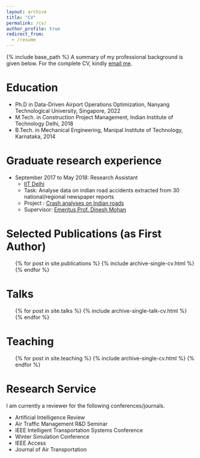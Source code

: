 ```yaml
---
layout: archive
title: "CV"
permalink: /cv/
author_profile: true
redirect_from:
  - /resume
---
```


{% include base_path %}
A summary of my professional background is given below. For the complete CV, kindly [email me](hasnain.ali@ntu.edu.sg).


Education
======
* Ph.D in Data-Driven Airport Operations Optimization, Nanyang Technological University, Singapore, 2022
* M.Tech. in Construction Project Management, Indian Institute of Technology Delhi, 2018
* B.Tech. in Mechanical Engineering, Manipal Institute of Technology, Karnataka, 2014


<!-- Industrial work experience
======
* October 2015 to June 2016: Senior Engineer
  * [L&T Construction](https://www.lntecc.com/)
  * Duties included: Management Information System
  * Project: Advanced Technological Vessel Project (for Indian Navy)

* June 2014 to September 2015: Graduate Engineer Trainee 
  * [L&T Construction](https://www.lntecc.com/)
  * Duties included: Quality Assurance/Quality Control
  * Project: [ITER](https://www.iter.org/), nuclear fusion research and engineering  -->

Graduate research experience
======
* September 2017 to May 2018: Research Assistant
  * [IIT Delhi](https://home.iitd.ac.in/)
  * Task: Analyse data on indian road accidents extracted from 30 national/regional newspaper reports 
  * Project : [Crash analyses on Indian roads](https://www.icorsi.org/)
  * Supervisor: [Emeritus Prof. Dinesh Mohan](https://mech.iitd.ac.in/content/dinesh-mohan)
 
<!-- Skills
======
* Skill 1
* Programming
  * Python: Expert
  * Sub-skill 2.2
  * Sub-skill 2.3
* Skill 3 -->

Selected Publications (as First Author)
======
  <ul>{% for post in site.publications %}
    {% include archive-single-cv.html %}
  {% endfor %}</ul>
  
Talks
======
  <ul>{% for post in site.talks %}
    {% include archive-single-talk-cv.html %}
  {% endfor %}</ul>
  
Teaching
======
  <ul>{% for post in site.teaching %}
    {% include archive-single-cv.html %}
  {% endfor %}</ul>
  
Research Service
======
I am currently a reviewer for the following conferences/journals.

* Artificial Intelligence Review
* Air Traffic Management R&D Seminar
* IEEE Intelligent Transportation Systems Conference
* Winter Simulation Conference
* IEEE Access
* Journal of Air Transportation

